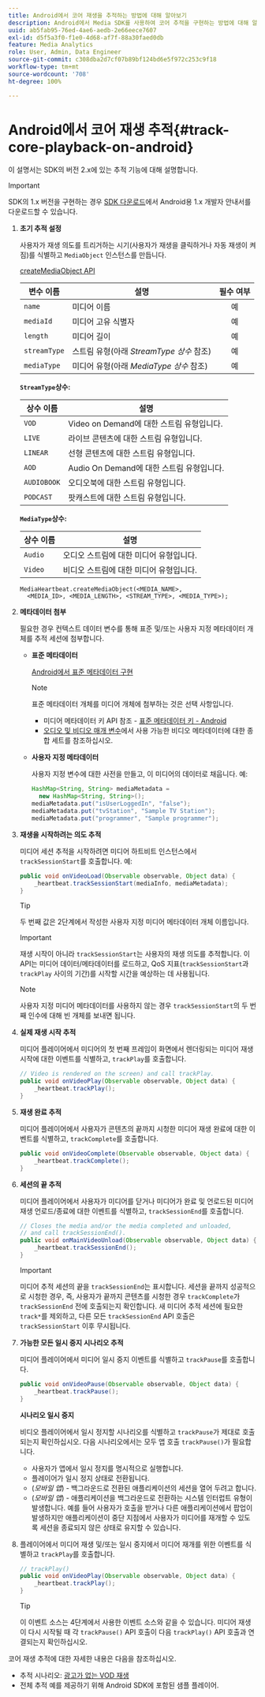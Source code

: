 ```yaml
---
title: Android에서 코어 재생을 추적하는 방법에 대해 알아보기
description: Android에서 Media SDK를 사용하여 코어 추적을 구현하는 방법에 대해 알아봅니다.
uuid: ab5fab95-76ed-4ae6-aedb-2e66eece7607
exl-id: d5f5a3f0-f1e0-4d68-af7f-88a30faed0db
feature: Media Analytics
role: User, Admin, Data Engineer
source-git-commit: c308dba2d7cf07b89bf124bd6e5f972c253c9f18
workflow-type: tm+mt
source-wordcount: '708'
ht-degree: 100%

---
```


# Android에서 코어 재생 추적{#track-core-playback-on-android}

이 설명서는 SDK의 버전 2.x에 있는 추적 기능에 대해 설명합니다.
>[!IMPORTANT]
>
>SDK의 1.x 버전을 구현하는 경우 [SDK 다운로드](/help/getting-started/download-sdks.md)에서 Android용 1.x 개발자 안내서를 다운로드할 수 있습니다.

1. **초기 추적 설정**

   사용자가 재생 의도를 트리거하는 시기(사용자가 재생을 클릭하거나 자동 재생이 켜짐)를 식별하고 `MediaObject` 인스턴스를 만듭니다.

   [createMediaObject API](https://adobe-marketing-cloud.github.io/media-sdks/reference/android/com/adobe/primetime/va/simple/MediaHeartbeat.html#createMediaObject-java.lang.String-java.lang.String-java.lang.Double-java.lang.String-com.adobe.primetime.va.simple.MediaHeartbeat.MediaType-)

   | 변수 이름 | 설명 | 필수 여부 |
   | --- | --- | :---: |
   | `name` | 미디어 이름 | 예 |
   | `mediaId` | 미디어 고유 식별자 | 예 |
   | `length` | 미디어 길이 | 예 |
   | `streamType` | 스트림 유형(아래 _StreamType 상수_ 참조) | 예 |
   | `mediaType` | 미디어 유형(아래 _MediaType 상수_ 참조) | 예 |

   **`StreamType`상수:**

   | 상수 이름 | 설명 |
   |---|---|
   | `VOD` | Video on Demand에 대한 스트림 유형입니다. |
   | `LIVE` | 라이브 콘텐츠에 대한 스트림 유형입니다. |
   | `LINEAR` | 선형 콘텐츠에 대한 스트림 유형입니다. |
   | `AOD` | Audio On Demand에 대한 스트림 유형입니다. |
   | `AUDIOBOOK` | 오디오북에 대한 스트림 유형입니다. |
   | `PODCAST` | 팟캐스트에 대한 스트림 유형입니다. |

   **`MediaType`상수:**

   | 상수 이름 | 설명 |
   |---|---|
   | `Audio` | 오디오 스트림에 대한 미디어 유형입니다. |
   | `Video` | 비디오 스트림에 대한 미디어 유형입니다. |

   ```
   MediaHeartbeat.createMediaObject(<MEDIA_NAME>,  
     <MEDIA_ID>, <MEDIA_LENGTH>, <STREAM_TYPE>, <MEDIA_TYPE>);
   ```

1. **메타데이터 첨부**

   필요한 경우 컨텍스트 데이터 변수를 통해 표준 및/또는 사용자 지정 메타데이터 개체를 추적 세션에 첨부합니다.

   * **표준 메타데이터**

     [Android에서 표준 메타데이터 구현](/help/use-cases/track-av-playback/impl-std-metadata/impl-std-metadata-android.md)

     >[!NOTE]
     >
     >표준 메타데이터 개체를 미디어 개체에 첨부하는 것은 선택 사항입니다.

      * 미디어 메타데이터 키 API 참조 - [표준 메타데이터 키 - Android](https://adobe-marketing-cloud.github.io/media-sdks/reference/android/com/adobe/primetime/va/simple/MediaHeartbeat.VideoMetadataKeys.html)
      * [오디오 및 비디오 매개 변수](/help/implementation/variables/audio-video-parameters.md)에서 사용 가능한 비디오 메타데이터에 대한 종합 세트를 참조하십시오.

   * **사용자 지정 메타데이터**

     사용자 지정 변수에 대한 사전을 만들고, 이 미디어의 데이터로 채웁니다. 예:

     ```java
     HashMap<String, String> mediaMetadata =  
       new HashMap<String, String>();
     mediaMetadata.put("isUserLoggedIn", "false");
     mediaMetadata.put("tvStation", "Sample TV Station");
     mediaMetadata.put("programmer", "Sample programmer");
     ```

1. **재생을 시작하려는 의도 추적**

   미디어 세션 추적을 시작하려면 미디어 하트비트 인스턴스에서 `trackSessionStart`를 호출합니다. 예:

   ```java
   public void onVideoLoad(Observable observable, Object data) {  
       _heartbeat.trackSessionStart(mediaInfo, mediaMetadata);
   }
   ```

   >[!TIP]
   >
   >두 번째 값은 2단계에서 작성한 사용자 지정 미디어 메타데이터 개체 이름입니다.

   >[!IMPORTANT]
   >
   >재생 시작이 아니라 `trackSessionStart`는 사용자의 재생 의도를 추적합니다. 이 API는 미디어 데이터/메타데이터를 로드하고, QoS 지표(`trackSessionStart`과 `trackPlay` 사이의 기간)를 시작할 시간을 예상하는 데 사용됩니다.

   >[!NOTE]
   >
   >사용자 지정 미디어 메타데이터를 사용하지 않는 경우 `trackSessionStart`의 두 번째 인수에 대해 빈 개체를 보내면 됩니다.

1. **실제 재생 시작 추적**

   미디어 플레이어에서 미디어의 첫 번째 프레임이 화면에서 렌더링되는 미디어 재생 시작에 대한 이벤트를 식별하고, `trackPlay`를 호출합니다.

   ```java
   // Video is rendered on the screen) and call trackPlay.  
   public void onVideoPlay(Observable observable, Object data) {
       _heartbeat.trackPlay();
   }
   ```

1. **재생 완료 추적**

   미디어 플레이어에서 사용자가 콘텐츠의 끝까지 시청한 미디어 재생 완료에 대한 이벤트를 식별하고, `trackComplete`를 호출합니다.

   ```java
   public void onVideoComplete(Observable observable, Object data) {
       _heartbeat.trackComplete();
   }
   ```

1. **세션의 끝 추적**

   미디어 플레이어에서 사용자가 미디어를 닫거나 미디어가 완료 및 언로드된 미디어 재생 언로드/종료에 대한 이벤트를 식별하고, `trackSessionEnd`를 호출합니다.

   ```java
   // Closes the media and/or the media completed and unloaded,  
   // and call trackSessionEnd().  
   public void onMainVideoUnload(Observable observable, Object data) {  
       _heartbeat.trackSessionEnd();
   }
   ```

   >[!IMPORTANT]
   >
   >미디어 추적 세션의 끝을 `trackSessionEnd`는 표시합니다. 세션을 끝까지 성공적으로 시청한 경우, 즉, 사용자가 끝까지 콘텐츠를 시청한 경우 `trackComplete`가 `trackSessionEnd` 전에 호출되는지 확인합니다. 새 미디어 추적 세션에 필요한 `track*`를 제외하고, 다른 모든 `trackSessionEnd` API 호출은 `trackSessionStart` 이후 무시됩니다.

1. **가능한 모든 일시 중지 시나리오 추적**

   미디어 플레이어에서 미디어 일시 중지 이벤트를 식별하고 `trackPause`를 호출합니다.

   ```java
   public void onVideoPause(Observable observable, Object data) {  
       _heartbeat.trackPause();
   }
   ```

   **시나리오 일시 중지**

   비디오 플레이어에서 일시 정지할 시나리오를 식별하고 `trackPause`가 제대로 호출되는지 확인하십시오. 다음 시나리오에서는 모두 앱 호출 `trackPause()`가 필요합니다.

   * 사용자가 앱에서 일시 정지를 명시적으로 실행합니다.
   * 플레이어가 일시 정지 상태로 전환됩니다.
   * (*모바일 앱*) - 백그라운드로 전환된 애플리케이션의 세션을 열어 두려고 합니다.
   * (*모바일 앱*) - 애플리케이션을 백그라운드로 전환하는 시스템 인터럽트 유형이 발생합니다. 예를 들어 사용자가 호출을 받거나 다른 애플리케이션에서 팝업이 발생하지만 애플리케이션이 중단 지점에서 사용자가 미디어를 재개할 수 있도록 세션을 종료되지 않은 상태로 유지할 수 있습니다.

1. 플레이어에서 미디어 재생 및/또는 일시 중지에서 미디어 재개를 위한 이벤트를 식별하고 `trackPlay`를 호출합니다.

   ```java
   // trackPlay()
   public void onVideoPlay(Observable observable, Object data) {  
       _heartbeat.trackPlay();
   }
   ```

   >[!TIP]
   >
   >이 이벤트 소스는 4단계에서 사용한 이벤트 소스와 같을 수 있습니다. 미디어 재생이 다시 시작될 때 각 `trackPause()` API 호출이 다음 `trackPlay()` API 호출과 연결되는지 확인하십시오.

코어 재생 추적에 대한 자세한 내용은 다음을 참조하십시오.

* 추적 시나리오: [광고가 없는 VOD 재생](/help/use-cases/tracking-scenarios/vod-no-intrs-details.md)
* 전체 추적 예를 제공하기 위해 Android SDK에 포함된 샘플 플레이어.
